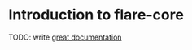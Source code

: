 # Introduction to flare-core

TODO: write [great documentation](http://jacobian.org/writing/what-to-write/)
